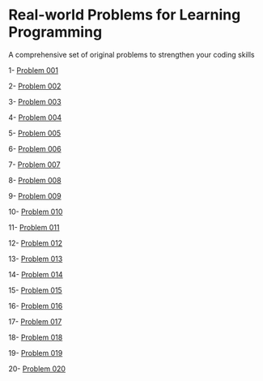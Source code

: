 # Real-world Problems for Learning Programming
A comprehensive set of original problems to strengthen your coding skills

1- [Problem 001](problems/P001)

2- [Problem 002](problems/P002)

3- [Problem 003](problems/P003)

4- [Problem 004](problems/P004)

5- [Problem 005](problems/P005)

6- [Problem 006](problems/P006)

7- [Problem 007](problems/P007)

8- [Problem 008](problems/P008)

9- [Problem 009](problems/P009)

10- [Problem 010](problems/P010)

11- [Problem 011](problems/P011)

12- [Problem 012](problems/P012)

13- [Problem 013](problems/P013)

14- [Problem 014](problems/P014)

15- [Problem 015](problems/P015)

16- [Problem 016](problems/P016)

17- [Problem 017](problems/P017)

18- [Problem 018](problems/P018)

19- [Problem 019](problems/P019)

20- [Problem 020](problems/P020)
